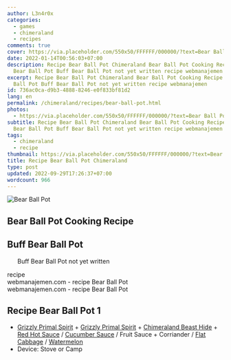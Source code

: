 ```yaml
---
author: L3n4r0x
categories:
  - games
  - chimeraland
  - recipes
comments: true
cover: https://via.placeholder.com/550x50/FFFFFF/000000/?text=Bear Ball Pot
date: 2022-01-14T00:56:03+07:00
description: Recipe Bear Ball Pot Chimeraland Bear Ball Pot Cooking Recipe Buff
  Bear Ball Pot Buff Bear Ball Pot not yet written recipe webmanajemen
excerpt: Recipe Bear Ball Pot Chimeraland Bear Ball Pot Cooking Recipe Buff Bear
  Ball Pot Buff Bear Ball Pot not yet written recipe webmanajemen
id: 736ac0ca-d9b3-4888-8246-e0f833bf81d2
lang: en
permalink: /chimeraland/recipes/bear-ball-pot.html
photos:
  - https://via.placeholder.com/550x50/FFFFFF/000000/?text=Bear Ball Pot
subtitle: Recipe Bear Ball Pot Chimeraland Bear Ball Pot Cooking Recipe Buff
  Bear Ball Pot Buff Bear Ball Pot not yet written recipe webmanajemen
tags:
  - chimeraland
  - recipe
thumbnail: https://via.placeholder.com/550x50/FFFFFF/000000/?text=Bear Ball Pot
title: Recipe Bear Ball Pot Chimeraland
type: post
updated: 2022-09-29T17:26:37+07:00
wordcount: 966
---
```


<link
  rel="stylesheet"
  href="https://rawcdn.githack.com/dimaslanjaka/Web-Manajemen/870a349/css/bootstrap-5-3-0-alpha3-wrapper.css"
/>
<section id="bootstrap-wrapper">
  <div data-bs-theme="dark">
    <div class="card mb-2">
      <div class="card-body">
        <div class="row g-0">
          <div class="col-sm-4 position-relative mb-2">
            <img
              src="https://via.placeholder.com/600"
              class="card-img fit-cover w-100 h-100"
              alt="Bear Ball Pot"
              data-fancybox="true"
            />
          </div>
          <div class="col-sm-8 mb-2">
            <div class="card-body">
              <div class="d-flex flex-row align-items-center mb-3">
                <h2 class="fs-5">Bear Ball Pot Cooking Recipe</h2>
              </div>
              <h2 class="card-title fs-5">Buff Bear Ball Pot</h2>
              <div class="card-text">
                <ul>
                  Buff Bear Ball Pot not yet written
                </ul>
              </div>
              <span class="badge rounded-pill">recipe</span>
            </div>
            <div class="card-footer text-end text-muted mt-auto">
              webmanajemen.com - recipe Bear Ball Pot
            </div>
          </div>
        </div>
      </div>
      <div class="card-footer text-end text-muted">
        webmanajemen.com - recipe Bear Ball Pot
      </div>
    </div>
    <div class="row mb-2">
      <div class="col-12 col-lg-6 recipe-item mb-2">
        <div class="card">
          <div class="card-body">
            <h2 class="card-title fs-5">Recipe Bear Ball Pot 1</h2>
            <div class="card-text">
              <ul>
                <li>
                  <a
                    class="text-decoration-none text-primary"
                    href="/chimeraland/materials/grizzly-primal-spirit.html"
                    >Grizzly Primal Spirit</a
                  ><span> + </span
                  ><a
                    class="text-decoration-none text-primary"
                    href="/chimeraland/materials/grizzly-primal-spirit.html"
                    >Grizzly Primal Spirit</a
                  ><span> + </span
                  ><a
                    class="text-decoration-none text-primary"
                    href="/chimeraland/materials/chimeraland-beast-hide.html"
                    >Chimeraland Beast Hide</a
                  ><span> + </span
                  ><a
                    class="text-decoration-none text-primary"
                    href="/chimeraland/recipes/red-hot-sauce.html"
                    >Red Hot Sauce</a
                  ><span> / </span
                  ><a
                    class="text-decoration-none text-primary"
                    href="/chimeraland/recipes/cucumber-sauce.html"
                    >Cucumber Sauce</a
                  ><span> / </span>Fruit Sauce<span> + </span>Corriander<span>
                    / </span
                  ><a
                    class="text-decoration-none text-primary"
                    href="/chimeraland/materials/flat-cabbage.html"
                    >Flat Cabbage</a
                  ><span> / </span
                  ><a
                    class="text-decoration-none text-primary"
                    href="/chimeraland/materials/watermelon.html"
                    >Watermelon</a
                  >
                </li>
                <li>Device: Stove or Camp</li>
              </ul>
            </div>
          </div>
        </div>
      </div>
    </div>
  </div>
</section>